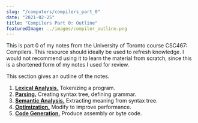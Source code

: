 ```yaml
---
slug: "/computers/compilers_part_0"
date: "2021-02-25"
title: "Compilers Part 0: Outline"
featuredImage: ../images/compiler_outline.png
---
```


This is part 0 of my notes from the University of Toronto course CSC467: Compilers. This resource should ideally be used to refresh knowledge. I would not recommend using it to learn the material from scratch, since this is a shortened form of my notes I used for review.

This section gives an outline of the notes.

1. [**Lexical Analysis.**](/computers/compilers_part_1) Tokenizing a program.
2. [**Parsing.**](/computers/compilers_part_2) Creating syntax tree, defining grammar.
3. [**Semantic Analysis.**](/computers/compilers_part_3) Extracting meaning from syntax tree.
4. [**Optimization.**](/computers/compilers_part_4) Modify to improve performance.
5. [**Code Generation.**](/computers/compilers_part_5) Produce assembly or byte code.